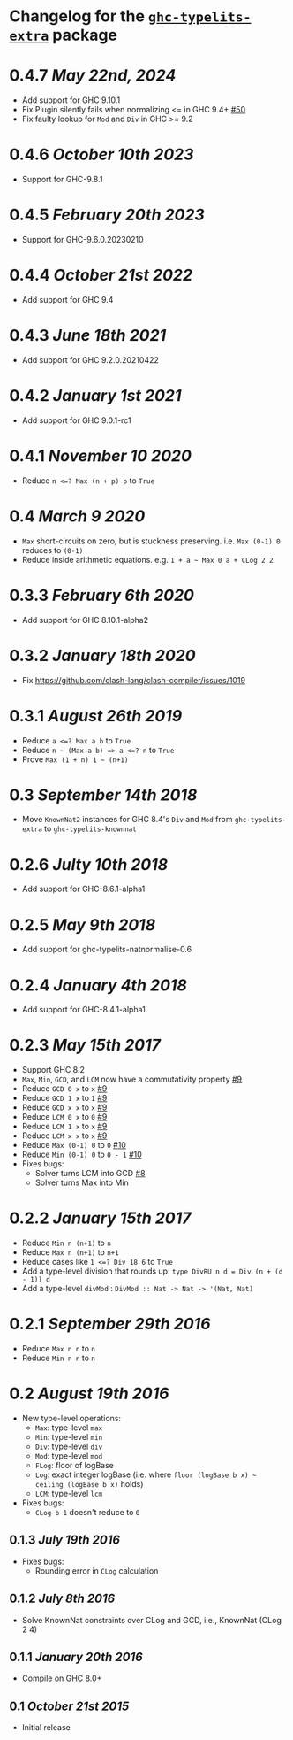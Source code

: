 # Changelog for the [`ghc-typelits-extra`](http://hackage.haskell.org/package/ghc-typelits-extra) package

# 0.4.7 *May 22nd, 2024*
* Add support for GHC 9.10.1
* Fix Plugin silently fails when normalizing <= in GHC 9.4+ [#50](https://github.com/clash-lang/ghc-typelits-extra/issues/50)
* Fix faulty lookup for `Mod` and `Div` in GHC >= 9.2

# 0.4.6 *October 10th 2023*
* Support for GHC-9.8.1

# 0.4.5 *February 20th 2023*
* Support for GHC-9.6.0.20230210

# 0.4.4 *October 21st 2022*
* Add support for GHC 9.4

# 0.4.3 *June 18th 2021*
* Add support for GHC 9.2.0.20210422

# 0.4.2 *January 1st 2021*
* Add support for GHC 9.0.1-rc1

# 0.4.1 *November 10 2020*
* Reduce `n <=? Max (n + p) p` to `True`

# 0.4 *March 9 2020*
* `Max` short-circuits on zero, but is stuckness preserving. i.e. `Max (0-1) 0` reduces to `(0-1)`
* Reduce inside arithmetic equations. e.g. `1 + a ~ Max 0 a + CLog 2 2`

# 0.3.3 *February 6th 2020*
* Add support for GHC 8.10.1-alpha2

# 0.3.2 *January 18th 2020*
* Fix https://github.com/clash-lang/clash-compiler/issues/1019

# 0.3.1 *August 26th 2019*
* Reduce `a <=? Max a b` to `True`
* Reduce `n ~ (Max a b) => a <=? n` to `True`
* Prove `Max (1 + n) 1 ~ (n+1)`

# 0.3 *September 14th 2018*
* Move `KnownNat2` instances for GHC 8.4's `Div` and `Mod` from `ghc-typelits-extra` to `ghc-typelits-knownnat`

# 0.2.6 *Julty 10th 2018*
* Add support for GHC-8.6.1-alpha1

# 0.2.5 *May 9th 2018*
* Add support for ghc-typelits-natnormalise-0.6

# 0.2.4 *January 4th 2018*
* Add support for GHC-8.4.1-alpha1

# 0.2.3 *May 15th 2017*
* Support GHC 8.2
* `Max`, `Min`, `GCD`, and `LCM` now have a commutativity property [#9](https://github.com/clash-lang/ghc-typelits-extra/issues/9)
* Reduce `GCD 0 x` to `x` [#9](https://github.com/clash-lang/ghc-typelits-extra/issues/9)
* Reduce `GCD 1 x` to `1` [#9](https://github.com/clash-lang/ghc-typelits-extra/issues/9)
* Reduce `GCD x x` to `x` [#9](https://github.com/clash-lang/ghc-typelits-extra/issues/9)
* Reduce `LCM 0 x` to `0` [#9](https://github.com/clash-lang/ghc-typelits-extra/issues/9)
* Reduce `LCM 1 x` to `x` [#9](https://github.com/clash-lang/ghc-typelits-extra/issues/9)
* Reduce `LCM x x` to `x` [#9](https://github.com/clash-lang/ghc-typelits-extra/issues/9)
* Reduce `Max (0-1) 0` to `0` [#10](https://github.com/clash-lang/ghc-typelits-extra/issues/10)
* Reduce `Min (0-1) 0` to `0 - 1` [#10](https://github.com/clash-lang/ghc-typelits-extra/issues/10)
* Fixes bugs:
  * Solver turns LCM into GCD [#8](https://github.com/clash-lang/ghc-typelits-extra/issues/8)
  * Solver turns Max into Min

# 0.2.2 *January 15th 2017*
* Reduce `Min n (n+1)` to `n`
* Reduce `Max n (n+1)` to `n+1`
* Reduce cases like `1 <=? Div 18 6` to `True`
* Add a type-level division that rounds up: `type DivRU n d = Div (n + (d - 1)) d`
* Add a type-level `divMod` : `DivMod :: Nat -> Nat -> '(Nat, Nat)`

# 0.2.1 *September 29th 2016*
* Reduce `Max n n` to `n`
* Reduce `Min n n` to `n`

# 0.2 *August 19th 2016*
* New type-level operations:
  * `Max`: type-level `max`
  * `Min`: type-level `min`
  * `Div`: type-level `div`
  * `Mod`: type-level `mod`
  * `FLog`: floor of logBase
  * `Log`: exact integer logBase (i.e. where `floor (logBase b x) ~ ceiling (logBase b x)` holds)
  * `LCM`: type-level `lcm`
* Fixes bugs:
  * `CLog b 1` doesn't reduce to `0`

## 0.1.3 *July 19th 2016*
* Fixes bugs:
  * Rounding error in `CLog` calculation

## 0.1.2 *July 8th 2016*
* Solve KnownNat constraints over CLog and GCD, i.e., KnownNat (CLog 2 4)

## 0.1.1 *January 20th 2016*
* Compile on GHC 8.0+

## 0.1 *October 21st 2015*
* Initial release
